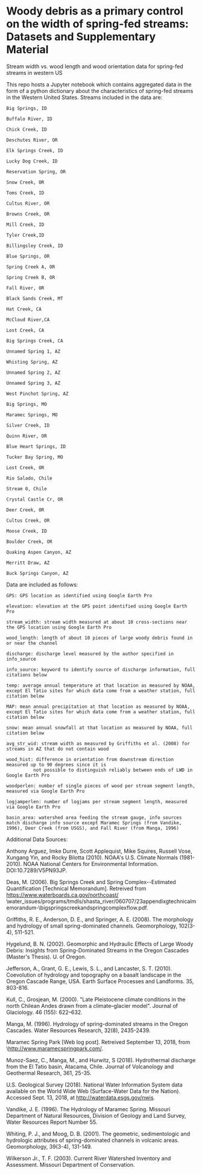 # Woody debris as a primary control on the width of spring-fed streams: Datasets and Supplementary Material
Stream width vs. wood length and wood orientation data for spring-fed streams in western US

This repo hosts a Jupyter notebook which contains aggregated data in the form of a python dictionary about the characteristics of 
spring-fed streams in the Western United States. Streams included in the data are:
  
	Big Springs, ID
  
	Buffalo River, ID
  
	Chick Creek, ID
  
	Deschutes River, OR
  
	Elk Springs Creek, ID
  
	Lucky Dog Creek, ID
	
	Reservation Spring, OR
  
	Snow Creek, OR
  
	Toms Creek, ID
  
	Cultus River, OR
  
	Browns Creek, OR
  
	Mill Creek, ID
  
	Tyler Creek,ID
  
	Billingsley Creek, ID
  
	Blue Springs, OR
  
	Spring Creek A, OR
  
	Spring Creek B, OR
  
	Fall River, OR
  
	Black Sands Creek, MT
  
	Hat Creek, CA
  
	McCloud River,CA
  
	Lost Creek, CA
  
	Big Springs Creek, CA
  
	Unnamed Spring 1, AZ
  
	Whisting Spring, AZ
  
	Unnamed Spring 2, AZ
  
	Unnamed Spring 3, AZ
  
	West Pinchot Spring, AZ
  
	Big Springs, MO
  
	Maramec Springs, MO
  
	Silver Creek, ID
	
	Quinn River, OR
	
	Blue Heart Springs, ID
	
	Tucker Bay Spring, MO
	
	Lost Creek, OR
	
	Rio Salado, Chile
	
	Stream 0, Chile
  
	Crystal Castle Cr, OR
  
	Deer Creek, OR
  
	Cultus Creek, OR
  
	Moose Creek, ID
	
	Boulder Creek, OR
	
	Quaking Aspen Canyon, AZ
	
	Merritt Draw, AZ
	
	Buck Springs Canyon, AZ
	
Data are included as follows:


	GPS: GPS location as identified using Google Earth Pro
  
	elevation: elevation at the GPS point identified using Google Earth Pro
  
	stream_width: stream width measured at about 10 cross-sections near the GPS location using Google Earth Pro
  
	wood_length: length of about 10 pieces of large woody debris found in or near the channel
  
	discharge: discharge level measured by the author specified in info_source
  
	info_source: keyword to identify source of discharge information, full citations below
  
	temp: average annual temperature at that location as measured by NOAA, except El Tatio sites for which data come from a weather station, full citation below
  
	MAP: mean annual precipitation at that location as measured by NOAA, except El Tatio sites for which data come from a weather station, full citation below
  
	snow: mean annual snowfall at that location as measured by NOAA, full citation below
  
	avg_str_wid: stream width as measured by Griffiths et al. (2008) for streams in AZ that do not contain wood
  
	wood_hist: difference in orientation from downstream direction measured up to 90 degrees since it is
              not possible to distinguish reliably between ends of LWD in Google Earth Pro
	      
	woodperlen: number of single pieces of wood per stream segment length, measured via Google Earth Pro
	
	logjamperlen: number of logjams per stream segment length, measured via Google Earth Pro
	
	basin_area: watershed area feeding the stream gauge, info sources match discharge info source except Maramec Springs (from Vandike, 1996), Deer Creek (from USGS), and Fall River (from Manga, 1996)
	
              
Additional Data Sources:

Anthony Arguez, Imke Durre, Scott Applequist, Mike Squires, Russell Vose, Xungang Yin, and Rocky Bilotta (2010). 
	NOAA's U.S. Climate Normals (1981-2010). NOAA National Centers for Environmental Information. DOI:10.7289/V5PN93JP.
	
Deas, M. (2006). Big Springs Creek and Spring Complex--Estimated Quantification [Technical Memorandum]. 
  Retreived from https://www.waterboards.ca.gov/northcoast/ \\water\_issues/programs/tmdls/shasta\_river/060707/23appendixgtechnicalmemorandum-\\bigspringscreekandspringcomplexflow.pdf.

Griffiths, R. E., Anderson, D. E., and Springer, A. E. (2008). The morphology and hydrology of small 
  spring-dominated channels. Geomorphology, 102(3-4), 511-521.

Hygelund, B. N. (2002). Geomorphic and Hydraulic Effects of Large Woody Debris: Insights from Spring-Dominated Streams 
  in the Oregon Cascades (Master's Thesis). U. of Oregon.
  
Jefferson, A., Grant, G. E., Lewis, S. L., and Lancaster, S. T. (2010). Coevolution of hydrology and topography on a basalt 
  landscape in the Oregon Cascade Range, USA. Earth Surface Processes and Landforms. 35, 803-816.
  
Kull, C., Grosjean, M. (2000). "Late Pleistocene climate conditions in the north Chilean Andes drawn from a climate–glacier 
  model". Journal of Glaciology. 46 (155): 622–632.

Manga, M. (1996). Hydrology of spring-dominated streams in the Oregon Cascades. Water Resources Research, 32(8), 2435-2439.

Maramec Spring Park [Web log post]. Retreived September 13, 2018, from \\http://www.maramecspringpark.com/.

Munoz-Saez, C., Manga, M., and Hurwitz, S (2018). Hydrothermal discharge from the El Tatio basin, Atacama, Chile. 
  Journal of Volcanology and Geothermal Research, 361, 25-35.

U.S. Geological Survey (2018). National Water Information System data available on the World Wide Web 
  (Surface-Water Data for the Nation). Accessed Sept. 13, 2018, at http://waterdata.esgs.gov/nwis.
  
Vandike, J. E. (1996). The Hydrology of Maramec Spring. Missouri Department of Natural Resources, Division of 
  Geology and Land Survey, Water Resources Report Number 55.

Whiting, P. J., and Moog, D. B. (2001). The geometric, sedimentologic and hydrologic attributes of spring-dominated 
  channels in volcanic areas. Geomorphology, 39(3-4), 131-149.
  
Wilkerson Jr., T. F. (2003). Current River Watershed Inventory and Assessment. Missouri Department of Conservation.
